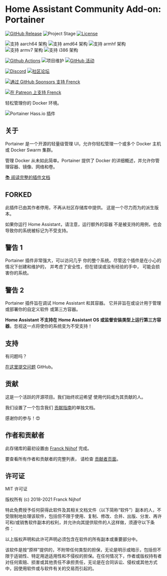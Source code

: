 # Home Assistant Community Add-on: Portainer

[![GitHub Release][releases-shield]][releases]
![Project Stage][project-stage-shield]
[![License][license-shield]](LICENSE.md)

![支持 aarch64 架构][aarch64-shield]
![支持 amd64 架构][amd64-shield]
![支持 armhf 架构][armhf-shield]
![支持 armv7 架构][armv7-shield]
![支持 i386 架构][i386-shield]

[![Github Actions][github-actions-shield]][github-actions]
![项目维护][maintenance-shield]
[![GitHub 活动][commits-shield]][commits]

[![Discord][discord-shield]][discord]
[![社区论坛][forum-shield]][forum]

[![通过 GitHub Sponsors 支持 Frenck][github-sponsors-shield]][github-sponsors]

[![在 Patreon 上支持 Frenck][patreon-shield]][patreon]

轻松管理你的 Docker 环境。

![Portainer Hass.io 插件](images/screenshot.png)

## 关于

Portainer 是一个开源的轻量级管理 UI，允许你轻松管理一个或多个 Docker 主机或 Docker Swarm 集群。

管理 Docker 从未如此简单。Portainer 提供了 Docker 的详细概述，并允许你管理容器、镜像、网络和卷。

[:books: 阅读完整的插件文档][docs]

## FORKED

此插件已由其作者停用，不再从社区存储库中提供。
这是一个尽力而为的派生版本。

如果你运行 Home Assistant，请注意，运行额外的容器
不是被支持的用例，也会导致你的系统被标记为不受支持。

## 警告 1

Portainer 插件非常强大，可以访问几乎
你的整个系统。尽管这个插件是在小心的情况下创建和维护的，
并考虑了安全性，但在错误或没有经验的手中，
可能会损害你的系统。

## 警告 2

Portainer 插件旨在调试 Home Assistant 和其容器。
它并非旨在或设计用于管理或部署你的自定义软件
或第三方容器。

**Home Assistant 不支持在 Home Assistant OS 或监督安装类型上运行第三方容器**。忽视这一点将使你的系统变为不受支持！

## 支持

有问题吗？

[在这里提交问题][issue] GitHub。

## 贡献

这是一个活跃的开源项目。我们始终欢迎希望
使用代码或为其贡献的人。

我们设置了一个包含我们
[贡献指南](,github/CONTRIBUTING.md)的单独文档。

感谢你的参与！:heart_eyes:

## 作者和贡献者

此存储库的最初设置由 [Franck Nijhof][frenck] 完成。

要查看所有作者和贡献者的完整列表，
请检查 [贡献者页面][contributors]。

## 许可证

MIT 许可证

版权所有 (c) 2018-2021 Franck Nijhof

特此免费授予任何获得此软件及其相关文档文件（以下简称“软件”）副本的人，不受限制地处理该软件，包括但不限于使用、复制、修改、合并、出版、分发、再许可和/或销售软件副本的权利，并允许向其提供软件的人这样做，须遵守以下条件：

以上版权声明和此许可声明必须包含在软件的所有副本或重要部分中。

该软件是按“原样”提供的，不附带任何类型的担保，无论是明示或暗示，包括但不限于适销性、特定用途适用性和不侵权的担保。在任何情况下，作者或版权持有者对任何索赔、损害或其他责任不承担责任，无论是在合同诉讼、侵权或其他方式中，因使用软件或与软件有关的交易而引起的。

[aarch64-shield]: https://img.shields.io/badge/aarch64-yes-green.svg
[amd64-shield]: https://img.shields.io/badge/amd64-yes-green.svg
[armhf-shield]: https://img.shields.io/badge/armhf-yes-green.svg
[armv7-shield]: https://img.shields.io/badge/armv7-yes-green.svg
[commits-shield]: https://img.shields.io/github/commit-activity/y/hassio-addons/addon-portainer.svg
[commits]: https://github.com/hassio-addons/addon-portainer/commits/main
[contributors]: https://github.com/hassio-addons/addon-portainer/graphs/contributors
[discord-ha]: https://discord.gg/c5DvZ4e
[discord-shield]: https://img.shields.io/discord/478094546522079232.svg
[discord]: https://discord.me/hassioaddons
[docs]: https://github.com/hassio-addons/addon-portainer/blob/main/portainer/DOCS.md
[forum-shield]: https://img.shields.io/badge/community-forum-brightgreen.svg
[forum]: https://community.home-assistant.io/t/home-assistant-community-add-on-portainer/68836?u=frenck
[frenck]: https://github.com/frenck
[github-actions-shield]: https://github.com/hassio-addons/addon-portainer/workflows/CI/badge.svg
[github-actions]: https://github.com/hassio-addons/addon-portainer/actions
[github-sponsors-shield]: https://frenck.dev/wp-content/uploads/2019/12/github_sponsor.png
[github-sponsors]: https://github.com/sponsors/frenck
[i386-shield]: https://img.shields.io/badge/i386-no-red.svg
[issue]: https://github.com/hassio-addons/addon-portainer/issues
[license-shield]: https://img.shields.io/github/license/hassio-addons/addon-portainer.svg
[maintenance-shield]: https://img.shields.io/maintenance/yes/2021.svg
[patreon-shield]: https://frenck.dev/wp-content/uploads/2019/12/patreon.png
[patreon]: https://www.patreon.com/frenck
[project-stage-shield]: https://img.shields.io/badge/project%20stage-%20!%20DEPRECATED%20%20%20!-ff0000.svg
[reddit]: https://reddit.com/r/homeassistant
[releases-shield]: https://img.shields.io/github/release/hassio-addons/addon-portainer.svg
[releases]: https://github.com/hassio-addons/addon-portainer/releases
[repository]: https://github.com/hassio-addons/repository